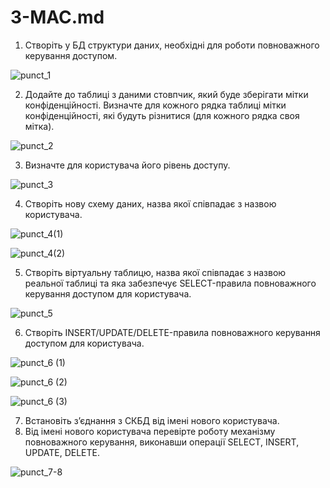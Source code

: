 # 3-MAC.md

1. Створіть у БД структури даних, необхідні для роботи повноважного керування доступом.

![punct_1](https://github.com/user-attachments/assets/a431716c-9a34-4808-a78a-d98f1d6438fc)

2. Додайте до таблиці з даними стовпчик, який буде зберігати мітки конфіденційності. Визначте для кожного рядка таблиці мітки конфіденційності, які будуть різнитися (для кожного рядка своя мітка).

![punct_2](https://github.com/user-attachments/assets/0dd38e7d-183b-4be6-89a2-5d96edc1fca5)

3. Визначте для користувача його рівень доступу.

![punct_3](https://github.com/user-attachments/assets/bace993a-22bf-4162-a078-c61c3f708bbd)

4. Створіть нову схему даних, назва якої співпадає з назвою користувача.

![punct_4(1)](https://github.com/user-attachments/assets/f03a1873-f927-40d2-bc97-0f21a1fb5f79)

![punct_4(2)](https://github.com/user-attachments/assets/f7371b68-3a3d-407e-9f5c-f4e2d0d84dcb)

5. Створіть віртуальну таблицю, назва якої співпадає з назвою реальної таблиці та яка забезпечує SELECT-правила повноважного керування доступом для користувача.

![punct_5](https://github.com/user-attachments/assets/e590826d-cc4c-4532-838e-54d2b19fc576)

6. Створіть INSERT/UPDATE/DELETE-правила повноважного керування доступом для користувача.

![punct_6 (1)](https://github.com/user-attachments/assets/51ecf6cb-82f1-4a93-941e-2a506ecf47de)

![punct_6 (2)](https://github.com/user-attachments/assets/06f04eb5-97f5-4f2e-afeb-c7db7e196c12)

![punct_6 (3)](https://github.com/user-attachments/assets/89f63dcf-84ea-4e1c-9f93-5c8d9f800ba3)

7. Встановіть з’єднання з СКБД від імені нового користувача.
8. Від імені нового користувача перевірте роботу механізму повноважного керування, виконавши операції SELECT, INSERT, UPDATE, DELETE.

![punct_7-8](https://github.com/user-attachments/assets/5ccbe2a0-3e9a-40e5-af1f-160f7be81563)




